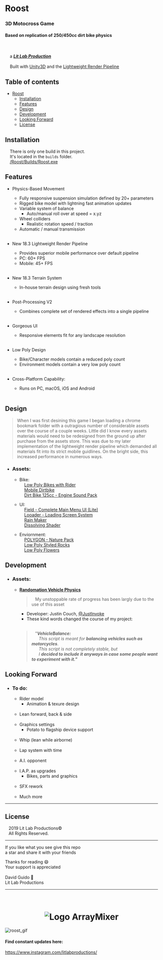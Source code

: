 # Roost
  
### 3D Motocross Game  
#### Based on replication of 250/450cc dirt bike physics  
<br/><br/>&nbsp;&nbsp;&nbsp;&nbsp;a [***Lit Lab Production***](https://www.litlabproductions.com)
<br/><br/>&nbsp;&nbsp;&nbsp;&nbsp;Built with [Unity3D](https://github.com/Unity-Technologies) and the 
[Lightweight Render Pipeline](https://github.com/Unity-Technologies/ScriptableRenderPipeline/wiki/Lightweight-Render-Pipeline)
<br/>
## Table of contents

* [Roost](#roost)
  * [Installation](#installation)
  * [Features](#features)
  * [Design](#design)
  * [Development](#development)
  * [Looking Forward](#looking-forward)
  * [License](#license)

## Installation

&nbsp;&nbsp;&nbsp;&nbsp;There is only one build in this project.  
&nbsp;&nbsp;&nbsp;&nbsp;It's located in the `builds` folder.  
&nbsp;&nbsp;&nbsp;&nbsp;[/Roost/Builds/Roost.exe](/Roost/Builds/Roost.exe)


## Features
* Physics-Based Movement
    * Fully responsive suspension simulation defined by 20+ parameters
    * Rigged bike model with lightning fast animation updates
    * Variable system of balance
        * Auto/manual roll over at speed = x.yz
    * Wheel colliders
        * Realistic rotation speed / traction
    * Automatic / manual transmission<br/><br/>

* New 18.3 Lightweight Render Pipeline
    * Provides superior mobile performance over default pipeline
    * PC: 60+ FPS
    * Mobile: 45+ FPS<br/><br/>

* New 18.3 Terrain System  
    * In-house terrain design using fresh tools<br/><br/>

* Post-Processing V2  
    * Combines complete set of rendered effects into a single pipeline<br/><br/>

* Gorgeous UI  
    * Responsive elements fit for any landscape resolution<br/><br/>

* Low Poly Design 
    * Bike/Character models contain a reduced poly count
    * Environment models contain a very low poly count<br/><br/>

* Cross-Platform Capability:  
    * Runs on PC, macOS, iOS and Android<br/><br/>


## Design
> When I was first desining this game I began loading a chrome bookmark folder with a outragious number of considerable assets over the course of a couple weeks. Little did I know every assets materials would need to be redesigned from the ground up after purchase from the assets store. This was due to my later implementation of the lightweight render pipeline which demanded all materials fit into its strict mobile guidlines. On the bright side, this increased performance in numerous ways.  
  
* ### Assets:  
    * Bike:  
      &nbsp;&nbsp;&nbsp;&nbsp;[Low Poly Bikes with Rider](https://assetstore.unity.com/packages/3d/vehicles/land/5-low-poly-dirt-bike-with-rider-108067)  
      &nbsp;&nbsp;&nbsp;&nbsp;[Mobile Dirtbike](https://assetstore.unity.com/packages/3d/vehicles/land/mobile-dirtbike-56185)  
      &nbsp;&nbsp;&nbsp;&nbsp;[Dirt Bike 125cc - Engine Sound Pack](https://assetstore.unity.com/packages/audio/sound-fx/transportation/dirt-bike-125cc-engine-sound-pack-113360)  
  
    * UI:  
      &nbsp;&nbsp;&nbsp;&nbsp;[Field - Complete Main Menu UI (Lite)](https://assetstore.unity.com/packages/tools/gui/field-complete-main-menu-ui-lite-129668)  
      &nbsp;&nbsp;&nbsp;&nbsp;[Looader - Loading Screen System](https://assetstore.unity.com/packages/tools/gui/looader-loading-screen-system-118194)  
      &nbsp;&nbsp;&nbsp;&nbsp;[Rain Maker](https://assetstore.unity.com/packages/vfx/particles/environment/rain-maker-2d-and-3d-rain-particle-system-for-unity-34938)  
      &nbsp;&nbsp;&nbsp;&nbsp;[Dissolving Shader](https://assetstore.unity.com/packages/vfx/shaders/dissolving-shader-121005)  
  
    * Enviornment:  
      &nbsp;&nbsp;&nbsp;&nbsp;[POLYGON - Nature Pack](https://assetstore.unity.com/packages/3d/vegetation/trees/polygon-nature-pack-120152)  
      &nbsp;&nbsp;&nbsp;&nbsp;[Low Poly Styled Rocks](https://assetstore.unity.com/packages/3d/props/exterior/low-poly-styled-rocks-43486)  
      &nbsp;&nbsp;&nbsp;&nbsp;[Low Poly Flowers](https://assetstore.unity.com/packages/3d/vegetation/plants/lowpoly-flowers-47083)  



## Development
* ### Assets:  
    * [**Randomation Vehicle Physics**](https://github.com/JustInvoke/Randomation-Vehicle-Physics)  

         > &nbsp;&nbsp;&nbsp;My unstoppable rate of progress has been largly due to the use of this asset
           <br/>
        * Developer: Justin Couch, [@JustInvoke](https://github.com/JustInvoke)
        * These kind words changed the course of my project:<br/><br/>
         > &nbsp;&nbsp;&nbsp;"***VehicleBalance:***  
                &nbsp;&nbsp;&nbsp;&nbsp;&nbsp;&nbsp;*This script is meant for* ***balancing vehicles such as motorcycles***.  
                &nbsp;&nbsp;&nbsp;&nbsp;&nbsp;&nbsp;*This script is not completely stable, but*  
                &nbsp;&nbsp;&nbsp;&nbsp;&nbsp;&nbsp;*I* ***decided to include it anyways in case some people want to experiment with it."***  


## Looking Forward
* ### To do:
    * Rider model  
        * Animation & texure design<br/><br/>
    * Lean forward, back & side<br/><br/>
    * Graphics settings
        * Potato to flagship device support<br/><br/>
    * Whip (lean while airborne)<br/><br/>
    * Lap system with time<br/><br/>
    * A.I. opponent<br/><br/>
    * I.A.P. as upgrades
        * Bikes, parts and graphics<br/><br/>
    * SFX rework<br/><br/>
    * Much more  
***


## License

&nbsp;&nbsp;&nbsp;2019 Lit Lab Productions&copy;  
&nbsp;&nbsp;&nbsp;All Rights Reserved.  


***
If you like what you see give this repo  
a star and share it with your friends  
  
Thanks for reading 😄  
Your support is appreciated<br/>  
David Guido :rocket:  
Lit Lab Productions  

***







<h1 align="center">
  <br>
   <img src="https://openclipart.org/image/480px/svg_to_png/287053/1505709521.png&disposition=attachment" alt="Logo ArrayMixer" title="Logo ArrayMixer by  cliparteles ( https://openclipart.org/user-detail/cliparteles )" />
  <br>
</h1>






![roost_gif](https://user-images.githubusercontent.com/34845402/51783304-e5209800-20ec-11e9-869a-7039853b7ca6.gif)
#### Find constant updates here:
https://www.instagram.com/litlabproductions/
